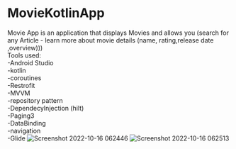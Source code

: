 # MovieKotlinApp
Movie App is an application that displays Movies and allows you (search for any Article - learn more about movie details (name, rating,release date ,overview)))
<br/>Tools used:
  <br/>-Android Studio
  <br/>-kotlin
  <br/>-coroutines 
  <br/>-Restrofit
  <br/>-MVVM
  <br/>-repository pattern
  <br/>-DependecyInjection (hilt)
  <br/>-Paging3
  <br/>-DataBinding
  <br/>-navigation
  <br/>-Glide
![Screenshot 2022-10-16 062446](https://user-images.githubusercontent.com/44526915/196018000-17a02409-cd24-44da-bf84-f01a3f5833b9.png)
![Screenshot 2022-10-16 062513](https://user-images.githubusercontent.com/44526915/196018003-e76ecc6e-0966-46a5-8882-0d0052ae251c.png)
